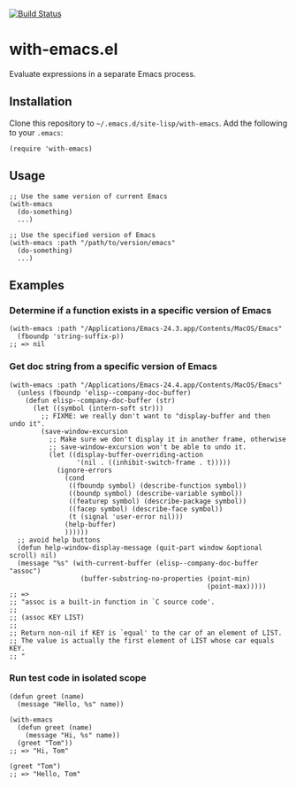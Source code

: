 [![Build Status](https://travis-ci.com/twlz0ne/with-emacs.el.svg?branch=master)](https://travis-ci.com/twlz0ne/with-emacs.el)

# with-emacs.el

Evaluate expressions in a separate Emacs process.

## Installation

Clone this repository to `~/.emacs.d/site-lisp/with-emacs`. Add the following to your `.emacs`:

```elisp
(require 'with-emacs)
```

## Usage

```elisp
;; Use the same version of current Emacs
(with-emacs 
  (do-something)
  ...)

;; Use the specified version of Emacs
(with-emacs :path "/path/to/version/emacs"
  (do-something)
  ...)
```

## Examples

### Determine if a function exists in a specific version of Emacs

```elisp
(with-emacs :path "/Applications/Emacs-24.3.app/Contents/MacOS/Emacs"
  (fboundp 'string-suffix-p))
;; => nil
```

### Get doc string from a specific version of Emacs

```elisp
(with-emacs :path "/Applications/Emacs-24.4.app/Contents/MacOS/Emacs"
  (unless (fboundp 'elisp--company-doc-buffer)
    (defun elisp--company-doc-buffer (str)
      (let ((symbol (intern-soft str)))
        ;; FIXME: we really don't want to "display-buffer and then undo it".
        (save-window-excursion
          ;; Make sure we don't display it in another frame, otherwise
          ;; save-window-excursion won't be able to undo it.
          (let ((display-buffer-overriding-action
                 '(nil . ((inhibit-switch-frame . t)))))
            (ignore-errors
              (cond
               ((fboundp symbol) (describe-function symbol))
               ((boundp symbol) (describe-variable symbol))
               ((featurep symbol) (describe-package symbol))
               ((facep symbol) (describe-face symbol))
               (t (signal 'user-error nil)))
              (help-buffer)
              ))))))
  ;; avoid help buttons
  (defun help-window-display-message (quit-part window &optional scroll) nil)
  (message "%s" (with-current-buffer (elisp--company-doc-buffer "assoc")
                  (buffer-substring-no-properties (point-min)
                                                  (point-max)))))
;; => 
;; "assoc is a built-in function in `C source code'.
;;
;; (assoc KEY LIST)
;;
;; Return non-nil if KEY is `equal' to the car of an element of LIST.
;; The value is actually the first element of LIST whose car equals KEY.
;; "
```

### Run test code in isolated scope

```elisp
(defun greet (name)
  (message "Hello, %s" name))

(with-emacs
  (defun greet (name)
    (message "Hi, %s" name))
  (greet "Tom"))
;; => "Hi, Tom"

(greet "Tom")
;; => "Hello, Tom"
```

